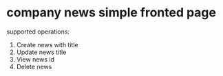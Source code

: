 # company news simple fronted page
supported operations:
1. Create news with title
2. Update news title
3. View news id
4. Delete news
